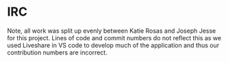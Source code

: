 # IRC

Note, all work was split up evenly between Katie Rosas and Joseph Jesse for this project. Lines of code and commit numbers do not reflect this as we used Liveshare in VS code to develop much of the application and thus our contribution numbers are incorrect.

